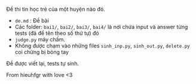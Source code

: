 Đề thi tin học trẻ của một huyện nào đó.
- `de.md` : Đề bài
- Các folder: `bai1/`, `bai2/`, `bai3/`, `bai4/` là nơi chứa input và answer từng tests (đã để tên theo số thứ tự) đó
- `judge.py` máy chấm.
- Không được chạm vào những files `sinh_inp.py`, `sinh_out.py`, `delete.py` coi chừng bị bỏng tay

Đề được viết lại, tests tự sinh.

From hieuhfgr with love <3
